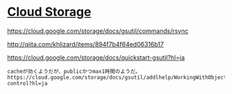 # [Cloud Storage](https://cloud.google.com/storage/?hl=ja)
https://cloud.google.com/storage/docs/gsutil/commands/rsync

http://qiita.com/khlizard/items/894f7b4f64ed06316b17

https://cloud.google.com/storage/docs/quickstart-gsutil?hl=ja

```
cacheが効くようだが、publicかつmax1時間のようだ。
https://cloud.google.com/storage/docs/gsutil/addlhelp/WorkingWithObjectMetadata#cache-control?hl=ja
```
